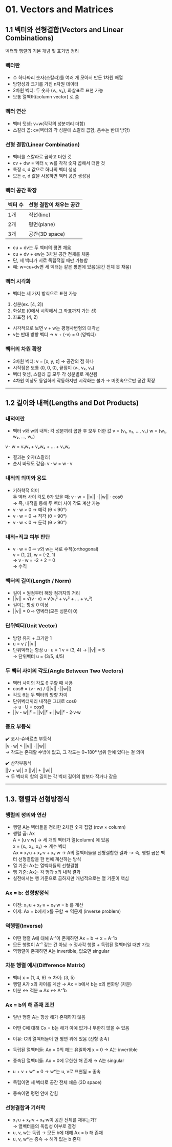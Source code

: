 # 01. Vectors and Matrices
## 1.1 벡터와 선형결합(Vectors and Linear Combinations)

벡터와 행렬의 기본 개념 및 표기법 정리

### 벡터란
- 수 하나짜리 숫자(스칼라)를 여러 개 모아서 만든 1차원 배열
- 방향성과 크기를 가진 n차원 데이터
- 2차원 벡터: 두 숫자 (v₁, v₂), 화살표로 표현 가능
- 보통 열벡터(column vector) 로 씀

### 벡터 연산
- 벡터 덧셈: v+w(각각의 성분끼리 더함)
- 스칼라 곱: cv(벡터의 각 성분에 스칼라 곱함, 음수는 반대 방향)

### 선형 결합(Linear Combination)
- 벡터를 스칼라로 곱하고 더한 것 
- cv + dw = 벡터 v, w를 각각 숫자 곱해서 더한 것
- 특정 c, d 값으로 하나의 벡터 생성
- 모든 c, d 값을 사용하면 벡터 공간 생성됨

### 벡터 공간 확장

| 벡터 수  | 선형 결합이 채우는 공간 | 
|----------|------------------------|
| 1개      | 직선(line)              | 
| 2개      | 평면(plane)             | 
| 3개      | 공간(3D space)          | 

- cu + dv는 두 벡터의 평면 채움
- cu + dv + ew는 3차원 공간 전체를 채움
- 단, 세 백터가 서로 독립적일 때만 가능함
- 예: w=cu+dv면 세 벡터는 같은 평면에 있음(공간 전체 못 채움)

### 벡터 시각화
- 벡터는 세 가지 방식으로 표현 가능
 1. 성분(ex. [4, 2])
 2. 화살표 (0에서 시작해서 그 좌표까지 가는 선)
 3. 좌표점 (4, 2)
- 시각적으로 보면 v + w는 평행사변형의 대각선
- v는 반대 방향 벡터 → v + (-v) = 0 (영벡터)

### 벡터의 차원 확장
- 3차원 벡터: v = [x, y, z] → 공간의 점 하나
- 시작점은 보통 (0, 0, 0), 끝점이 (v₁, v₂, v₃)
- 벡터 덧셈, 스칼라 곱 모두 각 성분별로 계산됨
- 4차원 이상도 동일하게 작동하지만 시각화는 불가
→ 머릿속으로만 공간 확장

---

## 1.2 길이와 내적(Lengths and Dot Products)

### 내적이란
- 벡터 v와 w의 내적: 각 성분끼리 곱한 후 모두 더한 값
v = (v₁, v₂, ..., vₙ)
w = (w₁, w₂, ..., wₙ)

v · w = v₁w₁ + v₂w₂ + ... + vₙwₙ
- 결과는 숫자(스칼라)
- 순서 바꿔도 같음: v · w = w · v

### 내적의 의미와 용도
- 기하학적 의미  
두 벡터 사이 각도 θ가 있을 때: v · w = ||v|| · ||w|| · cosθ  
→ 즉, 내적을 통해 두 벡터 사이 각도 계산 가능  
- v · w > 0 → 예각 (θ < 90°)
- v · w = 0 → 직각 (θ = 90°)
- v · w < 0 → 둔각 (θ > 90°)

### 내적=직교 여부 판단
- v · w = 0 ⇨ v와 w는 서로 수직(orthogonal)  
v = (1, 2), w = (-2, 1)  
→ v · w = -2 + 2 = 0  
→ 수직

### 벡터의 길이(Length / Norm)
- 길이 = 원점부터 해당 점까지의 거리
- ||v|| = √(v · v) = √(v₁² + v₂² + ... + vₙ²)
- 길이는 항상 0 이상
- ||v|| = 0 ⇨ 영벡터(모든 성분이 0)

### 단위벡터(Unit Vector)
- 방향 유지 + 크기만 1
- u = v / ||v||
- 단위벡터는 항상 u · u = 1
v = (3, 4) → ||v|| = 5    
→ 단위벡터 u = (3/5, 4/5)

### 두 벡터 사이의 각도(Angle Between Two Vectors)
- 벡터 사이의 각도 θ 구할 때 사용
- cosθ = (v · w) / (||v|| · ||w||)
- 각도 θ는 두 벡터의 방향 차이
- 단위벡터끼리 내적은 그대로 cosθ  
→ u · U = cosθ
- ||v - w||² = ||v||² + ||w||² - 2·v·w

### 중요 부등식
✔️ 코시-슈바르츠 부등식  
|v · w| ≤ ||v|| · ||w||  
→ 각도는 존재할 수밖에 없고, 그 각도는 0~180° 범위 안에 있다는 걸 의미

✔️ 삼각부등식  
||v + w|| ≤ ||v|| + ||w||  
→ 두 벡터의 합의 길이는 각 벡터 길이의 합보다 작거나 같음


---

## 1.3. 행렬과 선형방정식

### 행렬의 정의와 연산
- 행렬 A는 벡터들을 정리한 2차원 숫자 집합 (row × column) 
- 행렬 곱: Ax  
A = [u v w] → 세 개의 벡터가 열(column) 에 있음  
x = (x₁, x₂, x₃) → 계수 벡터  
Ax = x₁·u + x₂·v + x₃·w → A의 열벡터들을 선형결합한 결과
-> 즉, 행렬 곱은 벡터 선형결합을 한 번에 계산하는 방식
- 열 기준: Ax는 열벡터들의 선형결합
- 행 기준: Ax는 각 행과 x의 내적 결과
- 실전에서는 행 기준으로 곱하지만 개념적으로는 열 기준이 핵심

### Ax = b: 선형방정식
- 이전: x₁·u + x₂·v + x₃·w = b 를 계산  
- 이제: Ax = b에서 x를 구함 → 역문제 (inverse problem)

### 역행렬(Inverse)
- 어떤 행렬 A에 대해 A⁻¹이 존재하면 Ax = b → x = A⁻¹b
- 모든 행렬이 A⁻¹ 갖는 건 아님 → 정사각 행렬 + 독립된 열벡터일 때만 가능
- 역행렬이 존재하면 A는 invertible, 없으면 singular


### 차분 행렬 예시(Difference Matrix)
- 벡터 x = (1, 4, 9) → 차이: (3, 5)   
- 행렬 A가 x의 차이를 계산 → Ax = b에서 b는 x의 변화량 (차분)
- 미분 ↔ 적분 ≈ Ax ↔ A⁻¹b

### Ax = b의 해 존재 조건
- 일반 행렬 A는 항상 해가 존재하지 않음
- 어떤 C에 대해 Cx = b는 해가 아예 없거나 무한히 많을 수 있음
- 이유: C의 열벡터들이 한 평면 위에 있음 (선형 종속)

- 독립된 열벡터들: Ax = 0의 해는 유일하게 x = 0 → A는 invertible
- 종속된 열벡터들: Ax = 0에 무한한 해 존재 → A는 singular
- u + v + w* = 0 → w*는 u, v로 표현됨 = 종속
- 독립이면 세 벡터로 공간 전체 채움 (3D space)
- 종속이면 평면 안에 갇힘

### 선형결합과 기하학
- x₁·u + x₂·v + x₃·w이 공간 전체를 채우는가?   
→ 열벡터들의 독립성 여부로 결정
- u, v, w는 독립 → 모든 b에 대해 Ax = b 해 존재
- u, v, w*는 종속 → 해가 없는 b 존재
 

